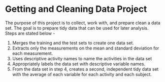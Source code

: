 # Getting and Cleaning Data Project

The purpose of this project is to collect, work with, and prepare clean a data set. The goal is to prepare tidy data that can be used for later analysis. Steps are stated below -

1. Merges the training and the test sets to create one data set.
2. Extracts only the measurements on the mean and standard deviation for each measurement.
3. Uses descriptive activity names to name the activities in the data set
4. Appropriately labels the data set with descriptive variable names.
5. From the data set in step 4, creates a second, independent tidy data set with the average of each variable for each activity and each subject.
